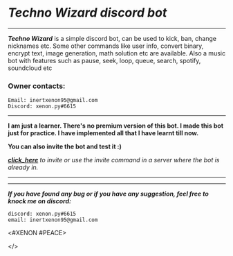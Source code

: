 
<h1><i><b>Techno Wizard discord bot</b></i></h1>
<hr/>


<p><i><b>Techno Wizard</b></i> is a simple discord bot, can be used to kick, ban, change nicknames etc. 
Some other commands like user info, convert binary, encrypt text,
image generation, math solution etc are available.
Also a music bot with features such as pause, seek, loop, queue, search, spotify, soundcloud etc</i></p>

<h3>Owner contacts:</h3>

    Email: inertxenon95@gmail.com
    Discord: xenon.py#6615
<hr/>

<p><b>I am just a learner. There's no premium version of this bot. I made this bot just for practice. I have implemented all that I have learnt till now.

You can also invite the bot and test it :)
</b></p>
<i><b>[click_here](https://discord.com/api/oauth2/authorize?client_id=797016571166982154&permissions=8&scope=bot)</b> to invite or use the <prefix>invite command in a server where the bot is already in.
</i>

<hr/><hr/>

<i><b>If you have found any bug or if you have any suggestion, feel free to knock me on discord:</b></i>

<p>

    discord: xenon.py#6615
    email: inertxenon95@gmail.com

</p>


<#XENON #PEACE>


</>
